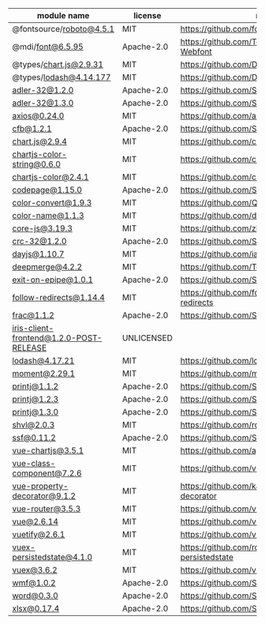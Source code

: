 module name | license | repository
---|---|---
@fontsource/roboto@4.5.1 | MIT | https://github.com/fontsource/fontsource
@mdi/font@6.5.95 | Apache-2.0 | https://github.com/Templarian/MaterialDesign-Webfont
@types/chart.js@2.9.31 | MIT | https://github.com/DefinitelyTyped/DefinitelyTyped
@types/lodash@4.14.177 | MIT | https://github.com/DefinitelyTyped/DefinitelyTyped
adler-32@1.2.0 | Apache-2.0 | https://github.com/SheetJS/js-adler32
adler-32@1.3.0 | Apache-2.0 | https://github.com/SheetJS/js-adler32
axios@0.24.0 | MIT | https://github.com/axios/axios
cfb@1.2.1 | Apache-2.0 | https://github.com/SheetJS/js-cfb
chart.js@2.9.4 | MIT | https://github.com/chartjs/Chart.js
chartjs-color-string@0.6.0 | MIT | https://github.com/chartjs/chartjs-color-string
chartjs-color@2.4.1 | MIT | https://github.com/chartjs/chartjs-color
codepage@1.15.0 | Apache-2.0 | https://github.com/SheetJS/js-codepage
color-convert@1.9.3 | MIT | https://github.com/Qix-/color-convert
color-name@1.1.3 | MIT | https://github.com/dfcreative/color-name
core-js@3.19.3 | MIT | https://github.com/zloirock/core-js
crc-32@1.2.0 | Apache-2.0 | https://github.com/SheetJS/js-crc32
dayjs@1.10.7 | MIT | https://github.com/iamkun/dayjs
deepmerge@4.2.2 | MIT | https://github.com/TehShrike/deepmerge
exit-on-epipe@1.0.1 | Apache-2.0 | https://github.com/SheetJS/node-exit-on-epipe
follow-redirects@1.14.4 | MIT | https://github.com/follow-redirects/follow-redirects
frac@1.1.2 | Apache-2.0 | https://github.com/SheetJS/frac
iris-client-frontend@1.2.0-POST-RELEASE | UNLICENSED | 
lodash@4.17.21 | MIT | https://github.com/lodash/lodash
moment@2.29.1 | MIT | https://github.com/moment/moment
printj@1.1.2 | Apache-2.0 | https://github.com/SheetJS/printj
printj@1.2.3 | Apache-2.0 | https://github.com/SheetJS/printj
printj@1.3.0 | Apache-2.0 | https://github.com/SheetJS/printj
shvl@2.0.3 | MIT | https://github.com/robinvdvleuten/shvl
ssf@0.11.2 | Apache-2.0 | https://github.com/SheetJS/ssf
vue-chartjs@3.5.1 | MIT | https://github.com/apertureless/vue-chartjs
vue-class-component@7.2.6 | MIT | https://github.com/vuejs/vue-class-component
vue-property-decorator@9.1.2 | MIT | https://github.com/kaorun343/vue-property-decorator
vue-router@3.5.3 | MIT | https://github.com/vuejs/vue-router
vue@2.6.14 | MIT | https://github.com/vuejs/vue
vuetify@2.6.1 | MIT | https://github.com/vuetifyjs/vuetify
vuex-persistedstate@4.1.0 | MIT | https://github.com/robinvdvleuten/vuex-persistedstate
vuex@3.6.2 | MIT | https://github.com/vuejs/vuex
wmf@1.0.2 | Apache-2.0 | https://github.com/SheetJS/js-wmf
word@0.3.0 | Apache-2.0 | https://github.com/SheetJS/js-word
xlsx@0.17.4 | Apache-2.0 | https://github.com/SheetJS/sheetjs

